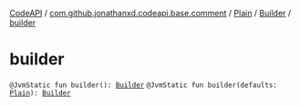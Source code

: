 [CodeAPI](../../../index.md) / [com.github.jonathanxd.codeapi.base.comment](../../index.md) / [Plain](../index.md) / [Builder](index.md) / [builder](.)

# builder

`@JvmStatic fun builder(): `[`Builder`](index.md)
`@JvmStatic fun builder(defaults: `[`Plain`](../index.md)`): `[`Builder`](index.md)